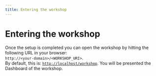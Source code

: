 ```yaml
---
title: Entering the workshop
---
```

# Entering the workshop
Once the setup is completed you can open the workshop by hitting the following URL in your browser:  
`http://<your-domain>/<WORKSHOP_URI>`.  
By default, this is: [`http://localhost/workshop`](http://localhost/workshop).
You will be presented the Dashboard of the workshop.